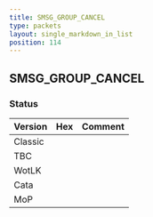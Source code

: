 ```yaml
---
title: SMSG_GROUP_CANCEL
type: packets
layout: single_markdown_in_list
position: 114
---
```


## SMSG_GROUP_CANCEL

### Status

Version | Hex | Comment
---------- | ---------- | ---------- 
Classic |  |  
TBC |  |  
WotLK |  |  
Cata |  |  
MoP |  |  